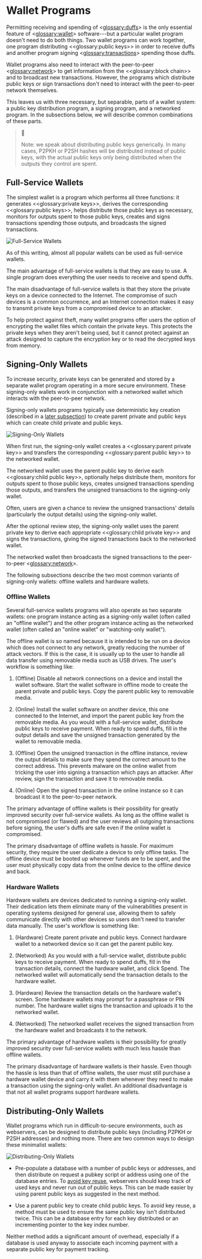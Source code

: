 # Wallet Programs

Permitting receiving and spending of <<glossary:duffs>> is the only essential feature of <<glossary:wallet>> software---but a particular wallet program doesn't need to do both things.  Two wallet programs can work together, one program distributing <<glossary:public keys>> in order to receive duffs and another program signing <<glossary:transactions>> spending those duffs.

Wallet programs also need to interact with the peer-to-peer <<glossary:network>> to get information from the <<glossary:block chain>> and to broadcast new transactions. However, the programs which distribute public keys or sign transactions don't need to interact with the peer-to-peer network themselves.

This leaves us with three necessary, but separable, parts of a wallet system: a public key distribution program, a signing program, and a networked program.  In the subsections below, we will describe common combinations of these parts.

> 📘
>
> Note: we speak about distributing public keys generically. In many cases, P2PKH or P2SH hashes will be distributed instead of public keys, with the actual public keys only being distributed when the outputs they control are spent.

## Full-Service Wallets

The simplest wallet is a program which performs all three functions: it generates <<glossary:private keys>>, derives the corresponding <<glossary:public keys>>, helps distribute those public keys as necessary, monitors for outputs spent to those public keys, creates and signs transactions spending those outputs, and broadcasts the signed transactions.

![Full-Service Wallets](https://dash-docs.github.io/img/dev/en-wallets-full-service.svg)

As of this writing, almost all popular wallets can be used as full-service wallets.

The main advantage of full-service wallets is that they are easy to use. A single program does everything the user needs to receive and spend duffs.

The main disadvantage of full-service wallets is that they store the private keys on a device connected to the Internet.  The compromise of such devices is a common occurrence, and an Internet connection makes it easy to transmit private keys from a compromised device to an attacker.

To help protect against theft, many wallet programs offer users the option of encrypting the wallet files which contain the private keys. This protects the private keys when they aren't being used, but it cannot protect against an attack designed to capture the encryption key or to read the decrypted keys from memory.

## Signing-Only Wallets

To increase security, private keys can be generated and stored by a separate wallet program operating in a more secure environment. These signing-only wallets work in conjunction with a networked wallet which interacts with the peer-to-peer network.

Signing-only wallets programs typically use deterministic key creation (described in a [later subsection](../guide/core-guide-wallets-wallet-files.md#hierarchical-deterministic-key-creation)) to create parent private and public keys which can create child private and public keys.

![Signing-Only Wallets](https://dash-docs.github.io/img/dev/en-wallets-signing-only.svg)

When first run, the signing-only wallet creates a <<glossary:parent private key>> and transfers the corresponding <<glossary:parent public key>> to the networked wallet.

The networked wallet uses the parent public key to derive each <<glossary:child public key>>, optionally helps distribute them, monitors for outputs spent to those public keys, creates unsigned transactions spending those outputs, and transfers the unsigned transactions to the signing-only wallet.

Often, users are given a chance to review the unsigned transactions' details (particularly the output details) using the signing-only wallet.

After the optional review step, the signing-only wallet uses the parent private key to derive each appropriate <<glossary:child private key>> and signs the transactions, giving the signed transactions back to the networked wallet.

The networked wallet then broadcasts the signed transactions to the peer-to-peer <<glossary:network>>.

The following subsections describe the two most common variants of signing-only wallets: offline wallets and hardware wallets.

### Offline Wallets

Several full-service wallets programs will also operate as two separate wallets: one program instance acting as a signing-only wallet (often called an "offline wallet") and the other program instance acting as the networked wallet (often called an "online wallet" or "watching-only wallet").

The offline wallet is so named because it is intended to be run on a device which does not connect to any network, greatly reducing the number of attack vectors. If this is the case, it is usually up to the user to handle all data transfer using removable media such as USB drives.  The user's workflow is something like:

1. (Offline) Disable all network connections on a device and install the wallet software. Start the wallet software in offline mode to create the parent private and public keys.  Copy the parent public key to removable media.

2. (Online) Install the wallet software on another device, this one connected to the Internet, and import the parent public key from the removable media. As you would with a full-service wallet, distribute public keys to receive payment. When ready to spend duffs, fill in the output details and save the unsigned transaction generated by the wallet to removable media.

3. (Offline) Open the unsigned transaction in the offline instance, review the output details to make sure they spend the correct amount to the correct address. This prevents malware on the online wallet from tricking the user into signing a transaction which pays an attacker. After review, sign the transaction and save it to removable media.

4. (Online) Open the signed transaction in the online instance so it can broadcast it to the peer-to-peer network.

The primary advantage of offline wallets is their possibility for greatly improved security over full-service wallets.  As long as the offline wallet is not compromised (or flawed) and the user reviews all outgoing transactions before signing, the user's duffs are safe even if the online wallet is compromised.

The primary disadvantage of offline wallets is hassle. For maximum security, they require the user dedicate a device to only offline tasks. The offline device must be booted up whenever funds are to be spent, and the user must physically copy data from the online device to the offline device and back.

### Hardware Wallets

Hardware wallets are devices dedicated to running a signing-only wallet. Their dedication lets them eliminate many of the vulnerabilities present in operating systems designed for general use, allowing them to safely communicate directly with other devices so users don't need to transfer data manually.  The user's workflow is something like:

1. (Hardware) Create parent private and public keys. Connect hardware wallet to a networked device so it can get the parent public key.

2. (Networked) As you would with a full-service wallet, distribute public keys to receive payment. When ready to spend duffs, fill in the transaction details, connect the hardware wallet, and click Spend.  The networked wallet will automatically send the transaction details to the hardware wallet.

3. (Hardware) Review the transaction details on the hardware wallet's screen. Some hardware wallets may prompt for a passphrase or PIN number. The hardware wallet signs the transaction and uploads it to the networked wallet.

4. (Networked) The networked wallet receives the signed transaction from the hardware wallet and broadcasts it to the network.

The primary advantage of hardware wallets is their possibility for greatly improved security over full-service wallets with much less hassle than offline wallets.

The primary disadvantage of hardware wallets is their hassle. Even though the hassle is less than that of offline wallets, the user must still purchase a hardware wallet device and carry it with them whenever they need to make a transaction using the signing-only wallet. An additional disadvantage is that not all wallet programs support hardware wallets.

## Distributing-Only Wallets

Wallet programs which run in difficult-to-secure environments, such as webservers, can be designed to distribute public keys (including P2PKH or P2SH addresses) and nothing more.  There are two common ways to design these minimalist wallets:

![Distributing-Only Wallets](https://dash-docs.github.io/img/dev/en-wallets-distributing-only.svg)

* Pre-populate a database with a number of public keys or addresses, and then distribute on request a pubkey script or address using one of the database entries. To [avoid key reuse](core-guide-transactions-avoiding-key-reuse), webservers should keep track of used keys and never run out of public keys. This can be made easier by using parent public keys as suggested in the next method.

* Use a parent public key to create child public keys. To avoid key reuse, a method must be used to ensure the same public key isn't distributed twice. This can be a database entry for each key distributed or an incrementing pointer to the key index number.

Neither method adds a significant amount of overhead, especially if a database is used anyway to associate each incoming payment with a separate public key for payment tracking.